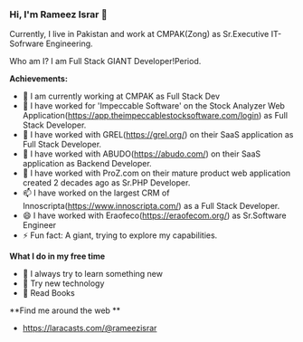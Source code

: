 ### Hi, I'm Rameez Israr 👋



Currently, I live in Pakistan and work at CMPAK(Zong) as Sr.Executive IT-Sofrware Engineering.

Who am I? I am Full Stack GIANT Developer!Period.


**Achievements:**

- 🔭 I am currently working at CMPAK as Full Stack Dev
- 🌱 I have worked for 'Impeccable Software' on the Stock Analyzer Web Application(https://app.theimpeccablestocksoftware.com/login) as Full Stack Developer.
- 👯 I have worked with GREL(https://grel.org/) on their SaaS application as Full Stack Developer.
- 🤔 I have worked with ABUDO(https://abudo.com/) on their SaaS application as Backend Developer.
- 💬 I have worked with ProZ.com on their mature product web application created 2 decades ago as Sr.PHP Developer.
- 📫 I have worked on the largest CRM of Innoscripta(https://www.innoscripta.com/) as a Full Stack Developer.
- 😄 I have worked with Eraofeco(https://eraofecom.org/) as Sr.Software Engineer
- ⚡ Fun fact: A giant, trying to explore my capabilities.


**What I do in my free time**
- 🔭 I always try to learn something new
- 🔭 Try new technology
- 🔭 Read Books

**Find me around the web **
- https://laracasts.com/@rameezisrar
